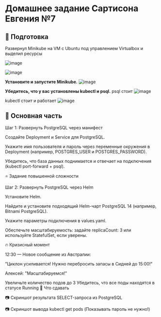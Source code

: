 # Домашнее задание Сартисона Евгения №7 #


## 🚧  Подготовка ##

Развернул Minikube на VM с Ubuntu под управлением Virtualbox и выделил ресурсы

![image](https://github.com/user-attachments/assets/d3027109-5ded-48cb-80c4-fbcf7b4408c1)

![image](https://github.com/user-attachments/assets/05e58bc6-67a8-49ec-aadb-c742c0166a2b)

**Установите и запустите Minikube.**
![image](https://github.com/user-attachments/assets/2aae8a08-ace9-4a33-b8a6-b5ee2c3799a2)


**Убедитесь, что у вас установлены kubectl и psql.**
psql стоит 
![image](https://github.com/user-attachments/assets/57e48cc4-0f09-4b07-a67c-3ac731b58957)

kubectl стоит и работает
![image](https://github.com/user-attachments/assets/b1358a70-9a67-4626-a49a-1235dc15509c)


## 🔨 Основная часть ##


Шаг 1: Развернуть PostgreSQL через манифест

Создайте Deployment и Service для PostgreSQL.

Укажите имя пользователя и пароль через переменные окружения в Deployment (например, POSTGRES_USER и POSTGRES_PASSWORD).

Убедитесь, что база данных поднимается и отвечает на подключения (kubectl port-forward + psql).


⭐ Задание повышенной сложности

Шаг 2: Развернуть PostgreSQL через Helm

Установите Helm.

Найдите и установите подходящий Helm-чарт PostgreSQL 14 (например, Bitnami PostgreSQL).

Укажите параметры подключения в values.yaml.

Обеспечьте масштабируемость: задайте replicaCount: 3 или используйте StatefulSet, если уверены.


🔥 Кризисный момент

12:30 — Новое сообщение из Австралии:

"Циклон усиливается! Нужно перебросить запасы в Сидней до 15:00!"

Алексей: "Масштабируемся!"

Увеличьте количество подов до 3
Убедитесь, что все поды находятся в статусе Running
📎 Что сдавать

📷 Скриншот результата SELECT-запроса из PostgreSQL

📷 Скриншот вывода kubectl get pods
(Показывать пароль не нужно!)
